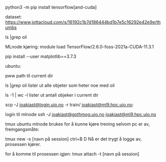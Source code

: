 python3 -m pip install tensorflow[and-cuda]

dataset: https://www.jottacloud.com/s/16192c1b7d186444bd1b7e5c16292e42e9e/thumbs

ls |grep oil

MLnode kjøring:  module load TensorFlow/2.6.0-foss-2021a-CUDA-11.3.1

pip install --user matplotlib==3.7.3

ubuntu: 

pww    path til current dir

ls |grep oil   lister ut alle objeter som heter noe med oil

ls -1 | wc -l  lister ut antall objeker i current dir

scp -J joakiast@login.uio.no -r train/ joakiast@ml9.hpc.uio.no:

login til mlnode ssh -J joakiast@gothmog.uio.no  joakiast@ml9.hpc.uio.no

tmux ubuntu mlnode brukes for å kunne kjøre trening selvom pc er av, fremgangsmåte: 

tmux new -s [navn på session] 
ctrl+B D 
Nå er det trygt å logge av, prosessen kjører. 

for å komme til prosessen igjen: 
tmux attach -t [navn på session]
